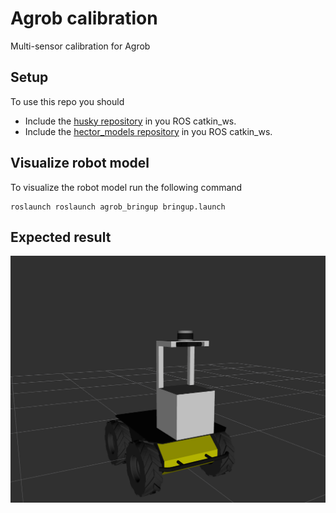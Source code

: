 # Agrob calibration

Multi-sensor calibration for Agrob

## Setup

To use this repo you should
- Include the [husky repository](https://github.com/husky/husky) in you ROS catkin_ws.
- Include the [hector_models
  repository](https://github.com/tu-darmstadt-ros-pkg/hector_models) in you ROS catkin_ws.

## Visualize robot model

To visualize the robot model run the following command
```
roslaunch roslaunch agrob_bringup bringup.launch
```

## Expected result

![docs/xacro.png](docs/xacro.png)
